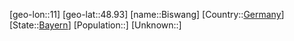 ﻿---
location: [48.93,11]
type: City
tags:
- geo/City


SpocWebEntityId: 29206
isDeleted: false
confidential: public

---
[geo-lon::11]
[geo-lat::48.93]
[name::Biswang]
[Country::[Germany](geo/Continent/Europe/Germany.md)]
[State::[Bayern](geo/Continent/Europe/Germany/Bayern.md)]
[Population::]
[Unknown::]

